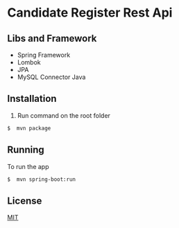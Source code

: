 # Candidate Register Rest Api
## Libs and Framework

- Spring Framework
- Lombok
- JPA
- MySQL Connector Java
## Installation

1. Run command on the root folder

```bash
$  mvn package
```
## Running

To run the app

```bash
$  mvn spring-boot:run 
```
## License
[MIT](https://choosealicense.com/licenses/mit/)

